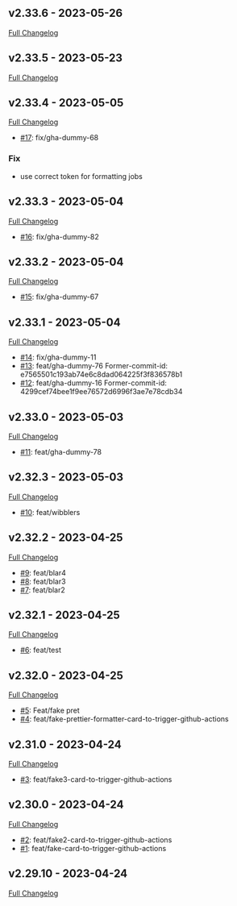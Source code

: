 ## v2.33.6 - 2023-05-26
[Full Changelog](https://github.com/ORCID-dev/orcid_dev-angular/compare/v2.33.5...v2.33.6)


## v2.33.5 - 2023-05-23

[Full Changelog](https://github.com/ORCID-dev/orcid_dev-angular/compare/v2.33.4...v2.33.5)

## v2.33.4 - 2023-05-05

[Full Changelog](https://github.com/ORCID-dev/orcid_dev-angular/compare/v2.33.3...v2.33.4)

- [#17](https://github.com/ORCID-dev/orcid_dev-angular/pull/17): fix/gha-dummy-68

### Fix

- use correct token for formatting jobs

## v2.33.3 - 2023-05-04

[Full Changelog](https://github.com/ORCID-dev/orcid_dev-angular/compare/v2.33.2...v2.33.3)

- [#16](https://github.com/ORCID-dev/orcid_dev-angular/pull/16): fix/gha-dummy-82

## v2.33.2 - 2023-05-04

[Full Changelog](https://github.com/ORCID-dev/orcid_dev-angular/compare/v2.33.1...v2.33.2)

- [#15](https://github.com/ORCID-dev/orcid_dev-angular/pull/15): fix/gha-dummy-67

## v2.33.1 - 2023-05-04

[Full Changelog](https://github.com/ORCID-dev/orcid_dev-angular/compare/v2.33.0...v2.33.1)

- [#14](https://github.com/ORCID-dev/orcid_dev-angular/pull/14): fix/gha-dummy-11
- [#13](https://github.com/ORCID-dev/orcid_dev-angular/pull/13): feat/gha-dummy-76 Former-commit-id: e7565501c193ab74e6c8dad064225f3f836578b1
- [#12](https://github.com/ORCID-dev/orcid_dev-angular/pull/12): feat/gha-dummy-16 Former-commit-id: 4299cef74bee1f9ee76572d6996f3ae7e78cdb34

## v2.33.0 - 2023-05-03

[Full Changelog](https://github.com/ORCID-dev/orcid_dev-angular/compare/v2.32.3...v2.33.0)

- [#11](https://github.com/ORCID-dev/orcid_dev-angular/pull/11): feat/gha-dummy-78

## v2.32.3 - 2023-05-03

[Full Changelog](https://github.com/ORCID-dev/orcid_dev-angular/compare/v2.32.2...v2.32.3)

- [#10](https://github.com/ORCID-dev/orcid_dev-angular/pull/10): feat/wibblers

## v2.32.2 - 2023-04-25

[Full Changelog](https://github.com/ORCID-dev/orcid_dev-angular/compare/v2.32.1...v2.32.2)

- [#9](https://github.com/ORCID-dev/orcid_dev-angular/pull/9): feat/blar4
- [#8](https://github.com/ORCID-dev/orcid_dev-angular/pull/8): feat/blar3
- [#7](https://github.com/ORCID-dev/orcid_dev-angular/pull/7): feat/blar2

## v2.32.1 - 2023-04-25

[Full Changelog](https://github.com/ORCID-dev/orcid_dev-angular/compare/v2.32.0...v2.32.1)

- [#6](https://github.com/ORCID-dev/orcid_dev-angular/pull/6): feat/test

## v2.32.0 - 2023-04-25

[Full Changelog](https://github.com/ORCID-dev/orcid_dev-angular/compare/v2.31.0...v2.32.0)

- [#5](https://github.com/ORCID-dev/orcid_dev-angular/pull/5): Feat/fake pret
- [#4](https://github.com/ORCID-dev/orcid_dev-angular/pull/4): feat/fake-prettier-formatter-card-to-trigger-github-actions

## v2.31.0 - 2023-04-24

[Full Changelog](https://github.com/ORCID-dev/orcid_dev-angular/compare/v2.30.0...v2.31.0)

- [#3](https://github.com/ORCID-dev/orcid_dev-angular/pull/3): feat/fake3-card-to-trigger-github-actions

## v2.30.0 - 2023-04-24

[Full Changelog](https://github.com/ORCID-dev/orcid_dev-angular/compare/v2.29.10...v2.30.0)

- [#2](https://github.com/ORCID-dev/orcid_dev-angular/pull/2): feat/fake2-card-to-trigger-github-actions
- [#1](https://github.com/ORCID-dev/orcid_dev-angular/pull/1): feat/fake-card-to-trigger-github-actions

## v2.29.10 - 2023-04-24

[Full Changelog](https://github.com/ORCID-dev/orcid_dev-angular/compare/v2.29.9...v2.29.10)
